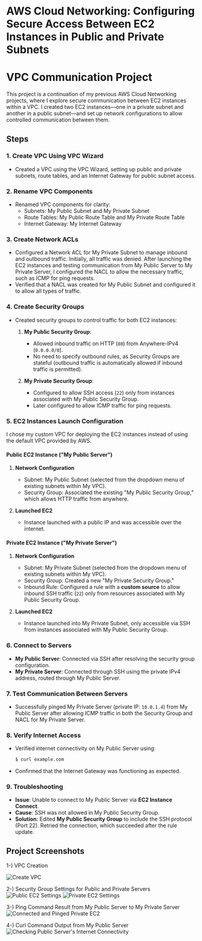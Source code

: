 # AWS Cloud Networking: Configuring Secure Access Between EC2 Instances in Public and Private Subnets

# VPC Communication Project

This project is a continuation of my previous AWS Cloud Networking projects, where I explore secure communication between EC2 instances within a VPC. I created two EC2 instances—one in a private subnet and another in a public subnet—and set up network configurations to allow controlled communication between them.

## Steps

### 1. **Create VPC Using VPC Wizard**
- Created a VPC using the VPC Wizard, setting up public and private subnets, route tables, and an Internet Gateway for public subnet access.

### 2. **Rename VPC Components**
- Renamed VPC components for clarity:
    - Subnets: My Public Subnet and My Private Subnet
    - Route Tables: My Public Route Table and My Private Route Table
    - Internet Gateway: My Internet Gateway

### 3. **Create Network ACLs**
- Configured a Network ACL for My Private Subnet to manage inbound and outbound traffic. Initially, all traffic was denied. After launching the EC2 instances and testing communication from My Public Server to My Private Server, I configured the NACL to allow the necessary traffic, such as ICMP for ping requests.
- Verified that a NACL was created for My Public Subnet and configured it to allow all types of traffic.

### 4. **Create Security Groups**
- Created security groups to control traffic for both EC2 instances:
    1. **My Public Security Group**:
        - Allowed inbound traffic on HTTP (`80`) from Anywhere-IPv4 (`0.0.0.0/0`).
        - No need to specify outbound rules, as Security Groups are stateful (outbound traffic is automatically allowed if inbound traffic is permitted).
    
    2. **My Private Security Group**:
        - Configured to allow SSH access (`22`) only from instances associated with My Public Security Group.
        - Later configured to allow ICMP traffic for ping requests.

### 5. **EC2 Instances Launch Configuration**

I chose my custom VPC for deploying the EC2 instances instead of using the default VPC provided by AWS.

#### **Public EC2 Instance ("My Public Server")**

1. **Network Configuration**
    - Subnet: My Public Subnet (selected from the dropdown menu of existing subnets within My VPC).
    - Security Group: Associated the existing "My Public Security Group," which allows HTTP traffic from anywhere.
    
2. **Launched EC2**
    - Instance launched with a public IP and was accessible over the internet.

#### **Private EC2 Instance ("My Private Server")**

1. **Network Configuration**
    - Subnet: My Private Subnet (selected from the dropdown menu of existing subnets within My VPC).
    - Security Group: Created a new "My Private Security Group."
    - Inbound Rule: Configured a rule with a **custom source** to allow inbound SSH traffic (`22`) only from resources associated with My Public Security Group.
    
2. **Launched EC2**
    - Instance launched into My Private Subnet, only accessible via SSH from instances associated with My Public Security Group.

### 6. **Connect to Servers**

- **My Public Server**: Connected via SSH after resolving the security group configuration.
- **My Private Server**: Connected through SSH using the private IPv4 address, routed through My Public Server.

### 7. **Test Communication Between Servers**

- Successfully pinged My Private Server (private IP: `10.0.1.4`) from My Public Server after allowing ICMP traffic in both the Security Group and NACL for My Private Server.

### 8. **Verify Internet Access**

- Verified internet connectivity on My Public Server using:
    ```bash
    $ curl example.com
    ```
- Confirmed that the Internet Gateway was functioning as expected.

### 9. **Troubleshooting**

- **Issue**: Unable to connect to My Public Server via **EC2 Instance Connect**.
- **Cause**: SSH was not allowed in My Public Security Group.
- **Solution**: Edited **My Public Security Group** to include the SSH protocol (Port 22). Retried the connection, which succeeded after the rule update.

## Project Screenshots

1-) VPC Creation

![Create VPC](https://github.com/user-attachments/assets/e17879bc-1a01-4b20-a2d5-5a21df40c04f)

2-) Security Group Settings for Public and Private Servers
![Public EC2 Settings](https://github.com/user-attachments/assets/74229fbd-4559-4bce-9cef-7db075f0e5b4)
![Private EC2 Settings](https://github.com/user-attachments/assets/f9689206-a344-41cb-9ac8-2f3a01d88f51)

3-) Ping Command Result from My Public Server to My Private Server
![Connected and Pinged Private EC2](https://github.com/user-attachments/assets/b25fc016-1dea-4533-babc-6a314fe9ac80)

4-) Curl Command Output from My Public Server
![Checking Public Server's Internet Connectivity](https://github.com/user-attachments/assets/6a7dfdf4-af4d-4a85-a7f6-709e5d0af002)
